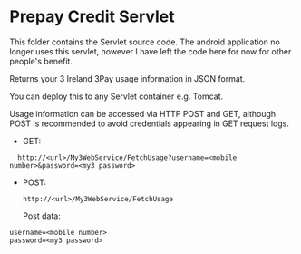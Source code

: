 Prepay Credit Servlet
=========================

This folder contains the Servlet source code. The android application no longer uses this servlet, however I have left
the code here for now for other people's benefit.

Returns your 3 Ireland 3Pay usage information in JSON format.

You can deploy this to any Servlet container e.g. Tomcat.

Usage information can be accessed via HTTP POST and GET, although POST is recommended to avoid credentials appearing in
GET request logs.

* GET:  
```
  http://<url>/My3WebService/FetchUsage?username=<mobile number>&password=<my3 password>
```  

* POST:  
  ```
  http://<url>/My3WebService/FetchUsage  
  ```  
  Post data:  
```
username=<mobile number>  
password=<my3 password>  
```